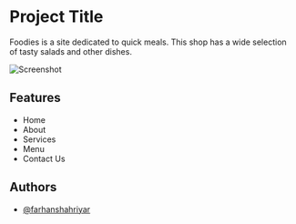 
# Project Title

Foodies is a site dedicated to quick meals. This shop has a wide selection of tasty salads and other dishes.


![Screenshot](https://freeimage.host/i/Hz6GuO7)

## Features

- Home 
- About 
- Services
- Menu
- Contact Us


## Authors

- [@farhanshahriyar](https://github.com/farhanshahriyar)

